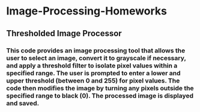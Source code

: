# Image-Processing-Homeworks

## Thresholded Image Processor
### This code provides an image processing tool that allows the user to select an image, convert it to grayscale if necessary, and apply a threshold filter to isolate pixel values within a specified range. The user is prompted to enter a lower and upper threshold (between 0 and 255) for pixel values. The code then modifies the image by turning any pixels outside the specified range to black (0). The processed image is displayed and saved.

